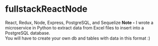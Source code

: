 # fullstackReactNode
React, Redux, Node, Express, PostgreSQL, and Sequelize
**Note -** I wrote a microservice in Python to extract data from Excel files to insert into a PostgreSQL database.<br />
You will have to create your own db and tables with data in this format :)